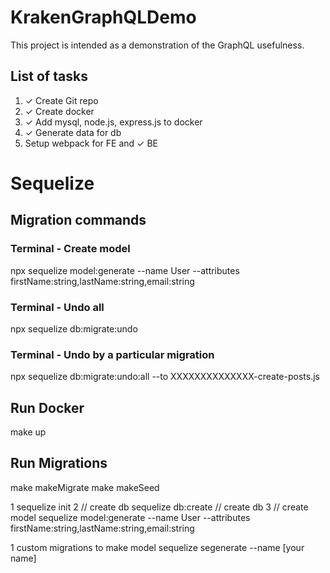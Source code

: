 # KrakenGraphQLDemo

This project is intended as a demonstration of the GraphQL usefulness.

## List of tasks

1. ✓ Create Git repo
2. ✓ Create docker
3. ✓ Add mysql, node.js, express.js to docker
4. ✓ Generate data for db
5. Setup webpack for FE and ✓ BE

# Sequelize

## Migration commands

### Terminal - Create model

npx sequelize model:generate --name User --attributes firstName:string,lastName:string,email:string

### Terminal - Undo all

npx sequelize db:migrate:undo

### Terminal - Undo by a particular migration

npx sequelize db:migrate:undo:all --to XXXXXXXXXXXXXX-create-posts.js

## Run Docker

make up

## Run Migrations

make makeMigrate
make makeSeed

1
sequelize init
2 // create db
sequelize db:create // create db
3 // create model
sequelize model:generate --name User --attributes firstName:string,lastName:string,email:string

1
custom migrations to make model
sequelize segenerate --name [your name]
